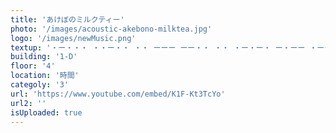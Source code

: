 ```yaml
---
title: 'あけぼのミルクティー'
photo: '/images/acoustic-akebono-milktea.jpg'
logo: '/images/newMusic.png'
textup: '・ー・・・ ・・ー・・ ・・ ーーー ーー・・ ・・ ・ー・ー・ ー・ーー ・ーー・ ・・ ・ー・ー・ ーー・ー・'
building: '1-D'
floor: '4' 
location: '時間'
categoly: '3'
url: 'https://www.youtube.com/embed/K1F-Kt3TcYo'
url2: ''
isUploaded: true
---
```

